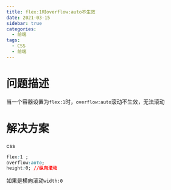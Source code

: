 ```yaml
---
title: flex:1时overflow:auto不生效
date: 2021-03-15
sidebar: true
categories:
  - 前端
tags:
  - CSS
  - 前端
---
```


# 问题描述
当一个容器设置为```flex:1```时，```overflow:auto```滚动不生效，无法滚动

# 解决方案
css
```css
flex:1 ;
overflow:auto;
height:0; //纵向滚动
```
如果是横向滚动```width:0```

